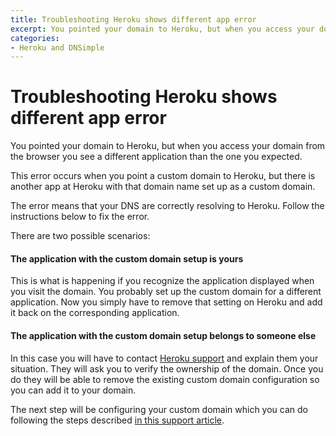 ```yaml
---
title: Troubleshooting Heroku shows different app error
excerpt: You pointed your domain to Heroku, but when you access your domain you see a different application than the one you expected.
categories:
- Heroku and DNSimple
---
```


# Troubleshooting Heroku shows different app error

You pointed your domain to Heroku, but when you access your domain from the browser you see a different application than the one you expected.

This error occurs when you point a custom domain to Heroku, but there is another app at Heroku with that domain name set up as a custom domain.

<callout>
The error means that your DNS are correctly resolving to Heroku. Follow the instructions below to fix the error.
</callout>


There are two possible scenarios:

#### The application with the custom domain setup is yours

This is what is happening if you recognize the application displayed when you visit the domain. You probably set up the custom domain for a different application. Now you simply have to remove that setting on Heroku and add it back on the corresponding application.

#### The application with the custom domain setup belongs to someone else

In this case you will have to contact [Heroku support](https://help.heroku.com/) and explain them your situation. They will ask you to verify the ownership of the domain. Once you do they will be able to remove the existing custom domain configuration so you can add it to your domain.

The next step will be configuring your custom domain which you can do following the steps described [in this support article](/articles/domain-apex-heroku/#set-up-domain-heroku).
